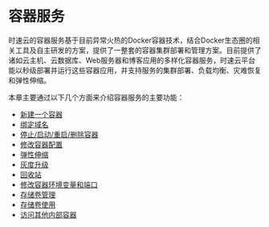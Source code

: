 # 容器服务
时速云的容器服务基于目前异常火热的Docker容器技术，结合Docker生态圈的相关工具及自主研发的方案，提供了一整套的容器集群部署和管理方案。目前提供了诸如云主机、云数据库、Web服务器和博客应用的多样化容器服务，时速云平台能以秒级部署并运行这些容器应用，并支持服务的集群部署、负载均衡、灾难恢复和弹性伸缩。

本章主要通过以下几个方面来介绍容器服务的主要功能：
   * [新建一个容器](create.md)
   * [绑定域名](bind_domain.md)
   * [停止/启动/重启/删除容器](start_stop.md)
   * [修改容器配置](update.md)
   * [弹性伸缩](scale_up_down.md)
   * [灰度升级](upgrade.md)
   * [回收站](recycle_bin.md)
   * [修改容器环境变量和端口](update_container_env_and_port.md)
   * [存储卷管理](manage_volume.md)
   * [存储卷使用](use_volume.md)
   * [访问其他内部容器](access_container.md)
